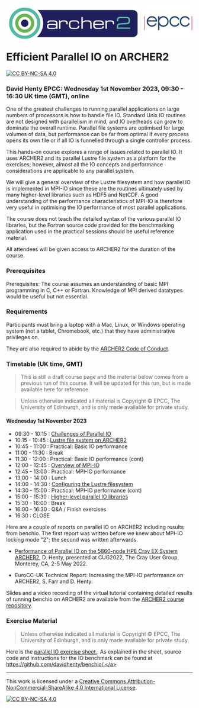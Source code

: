 <img src="./images/Archer2_logo.png" width="355" height="100"
align="left"> <img src="./images/epcc_logo.jpg" align="right"
width="133" height="100">

<br /><br /><br /><br /><br />

# Efficient Parallel IO on ARCHER2 

[![CC BY-NC-SA 4.0][cc-by-nc-sa-shield]][cc-by-nc-sa]

<h3>David Henty EPCC: Wednesday 1st November 2023, 09:30 - 16:30 UK
time (GMT), online</h3>

One of the greatest challenges to running parallel applications on
large numbers of processors is how to handle file IO. Standard Unix IO
routines are not designed with parallelism in mind, and IO overheads
can grow to dominate the overall runtime. Parallel file systems are
optimised for large volumes of data, but performance can be far from
optimal if every process opens its own file or if all IO is funnelled
through a single controller process.

This hands-on course explores a range of issues related to parallel
IO. It uses ARCHER2 and its parallel Lustre file system as a platform
for the exercises; however, almost all the IO concepts and performance
considerations are applicable to any parallel system.

We will give a general overview of the Lustre filesystem and how
parallel IO is implemented in MPI-IO since these are the routines
ultimately used by many higher-level libraries such as HDF5 and
NetCDF. A good understanding of the performance characteristics of
MPI-IO is therefore very useful in optimising the IO performance of
most parallel applications.

The course does not teach the detailed syntax of the various parallel
IO libraries, but the Fortran source code provided for the
benchmarking application used in the practical sessions should be
useful reference material.

All attendees will be given access to ARCHER2 for the duration of the course.

<h3>Prerequisites</h3>

Prerequisites: The course assumes an understanding of basic MPI
programming in C, C++ or Fortran. Knowledge of MPI derived datatypes
would be useful but not essential.

<h3>Requirements</h3>

Participants must bring a laptop with a Mac, Linux, or Windows
operating system (not a tablet, Chromebook, etc.) that they have
administrative privileges on.

They are also required to abide by the [ARCHER2 Code of Conduct](https://www.archer2.ac.uk/about/policies/code-of-conduct.html).

<h3>Timetable (UK time, GMT)</h3>

<p><blockquote>This is still a draft course page and the material
below comes from a previous run of this course. It will be updated for
this run, but is made available here for reference.</blockquote></p>

<p><blockquote>Unless otherwise indicated all material is Copyright
&copy; EPCC, The University of Edinburgh, and is only made available
for private study. </blockquote></p>

<h4>Wednesday 1st November 2023</h4>

 * 09:30 - 10:15 : <a href="https://github.com/EPCCed/archer2-parallelIO-2023-11-01/raw/main/slides/Parallel-IO-1.pdf">Challenges of Parallel IO</a>
 * 10:15 - 10:45 : <a href="https://github.com/EPCCed/archer2-parallelIO-2023-11-01/raw/main/slides/Parallel-IO-2.pdf">Lustre file system on ARCHER2</a>
 * 10:45 - 11:00 : Practical: Basic IO performance
 * 11:00 - 11:30 : Break
 * 11:30 - 12:00 : Practical: Basic IO performance (cont)
 * 12:00 - 12:45 : <a href="https://github.com/EPCCed/archer2-parallelIO-2023-11-01/raw/main/slides/Parallel-IO-3.pdf">Overview of MPI-IO</a>
 * 12:45 - 13:00 : Practical: MPI-IO performance
 * 13:00 - 14:00 : Lunch
 * 14:00 - 14:30 : <a href="https://github.com/EPCCed/archer2-parallelIO-2023-11-01/raw/main/slides/Parallel-IO-4.pdf">Configuring the Lustre filesystem</a>
 * 14:30 - 15:00 : Practical: MPI-IO performance (cont)
 * 15:00 - 15:30 : <a href="https://github.com/EPCCed/archer2-parallelIO-2023-11-01/raw/main/slides/Parallel-IO-5.pdf">Higher-level parallel IO libraries</a>
 * 15:30 - 16:00 : Break
 * 16:00 - 16:30 : Q&A / Finish exercises
 * 16:30         : CLOSE

Here are a couple of reports on parallel IO on ARCHER2 including
results from benchio. The first report was written before we knew
about MPI-IO locking mode "2"; the second was written afterwards.

  * <a
    href="https://github.com/EPCCed/archer2-parallelIO-2023-11-01/raw/main/reports/parallelIO-archer2-cug2022-submitted.pdf">Performance
    of Parallel IO on the 5860-node HPE Cray EX System ARCHER2</a>,
    D. Henty, presented at CUG2022, The Cray User Group, Monterey, CA,
    2-5 May 2022.

  * <a
    href="https://github.com/EPCCed/archer2-parallelIO-2023-11-01/raw/main/reports/parallel_IO_eurocc-2.pdf"></a>EuroCC-UK Technical Report: Increasing the MPI-IO performance on ARCHER2, S. Farr and D. Henty.

Slides and a video recording of the virtual tutorial containing
detailed results of running benchio on ARCHER2 are available from the
[ARCHER2 course
repository](https://www.archer2.ac.uk/training/courses/220713-parallel-io-vt/).

<h3>Exercise Material</h3>

<p><blockquote>Unless otherwise indicated all material is Copyright
&copy; EPCC, The University of Edinburgh, and is only made available
for private study. </blockquote></p>

Here is the <a href="https://github.com/EPCCed/archer2-parallelIO-2023-11-01/raw/main/exercises/benchio-archer2.pdf">parallel IO exercise sheet.</a>. As explained in the sheet, source code and instructions for the IO benchmark can be found at <a href="https://github.com/davidhenty/benchio">https://github.com/davidhenty/benchio/.</a>

---

This work is licensed under a
[Creative Commons Attribution-NonCommercial-ShareAlike 4.0 International License][cc-by-nc-sa].

[cc-by-nc-sa]: http://creativecommons.org/licenses/by-nc-sa/4.0/
[cc-by-nc-sa-image]: https://licensebuttons.net/l/by-nc-sa/4.0/88x31.png
[cc-by-nc-sa-shield]: https://img.shields.io/badge/License-CC%20BY--NC--SA%204.0-lightgrey.svg

[![CC BY-NC-SA 4.0][cc-by-nc-sa-image]][cc-by-nc-sa]

